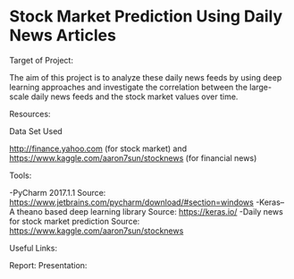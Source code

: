 # Stock Market Prediction Using Daily News Articles

Target of Project:

The aim of this project is to analyze these daily news feeds by using deep learning approaches and investigate the correlation between the large-scale daily news feeds and the stock market values over time.

Resources:

Data Set Used

http://finance.yahoo.com  (for stock market) and 
https://www.kaggle.com/aaron7sun/stocknews (for financial news)

Tools:

-PyCharm 2017.1.1
Source: https://www.jetbrains.com/pycharm/download/#section=windows
-Keras– A theano based deep learning library
Source: https://keras.io/
-Daily news for stock market prediction
Source: https://www.kaggle.com/aaron7sun/stocknews

Useful Links:

Report:
Presentation:



